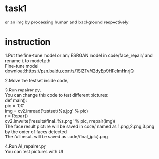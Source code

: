 # task1
sr an img by processing human and background respectively   
# instruction
1.Put the fine-tune model or any ESRGAN model in code/face_repair/ and rename it to model.pth   
Fine-tune model download:https://pan.baidu.com/s/1Sl2TvM2dyEp9HPcImHnrjQ  
   
2.Move the testset inside code/   
   
3.Run repairer.py,   
You can change this code to test different pictures:   
def main():   
    pic = '00'   
    img = cv2.imread('testset/%s.jpg' % pic)   
    r = Repair()   
    cv2.imwrite('results/final_%s.png' % pic, r.repair(img))   
The face result picture will be saved in code/ named as 1.png,2.png,3.png by the order of faces detected   
The full result will be saved as code/final_(pic).png   
   
4.Run AI_repairer.py   
You can test pictures with UI   
